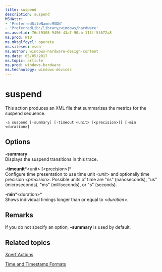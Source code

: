 ```yaml
---
title: suspend
description: suspend
MSHAttr:
- 'PreferredSiteName:MSDN'
- 'PreferredLib:/library/windows/hardware'
ms.assetid: 76df9308-9496-43a7-90cb-113ff5f672a8
ms.prod: W10
ms.mktglfcycl: operate
ms.sitesec: msdn
ms.author: windows-hardware-design-content
ms.date: 05/05/2017
ms.topic: article
ms.prod: windows-hardware
ms.technology: windows-devices
---
```


# suspend


This action produces an XML file that summarizes the metrics for the suspend sequence.

``` syntax
-a suspend [-summary] [-timeout <unit> [<precision>]] [-min <duration>]
```

## Options


<a href="" id="-summary"></a>**-summary**  
Displays the suspend transitions in this trace.

<a href="" id="-timeunit-unit----precision--"></a>**-timeunit***&lt;unit&gt; \[&lt;precision&gt;\]*  
Configure time presentation to use time unit &lt;*unit*&gt; and optionally time precision &lt;*precision*&gt;. Possible units of time are "ns" (nanoseconds), "us" (microseconds), "ms" (milliseconds), or "s" (seconds).

<a href="" id="-min-duration-"></a>**-min***&lt;duration&gt;*  
Shows individual timings longer than or equal to &lt;*duration*&gt;.

## Remarks


If you do not specify an option, **-summary** is used by default.

## Related topics


[Xperf Actions](xperf-actions.md)

[Time and Timestamp Formats](time-and-timestamp-formats.md)

 

 







